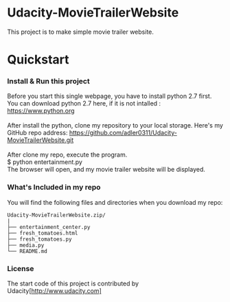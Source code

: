 # Udacity-MovieTrailerWebsite
This project is to make simple movie trailer website.

# Quickstart

### Install & Run this project
Before you start this single webpage, you have to install python 2.7 first. You can download python 2.7 here, if it is not intalled :
https://www.python.org<br><br>
After install the python, clone my repository to your local storage. Here's my GitHub repo address:
https://github.com/adler0311/Udacity-MovieTrailerWebsite.git<br><br>
After clone my repo, execute the program.<br>
$ python entertainment.py<br>
The browser will open, and my movie trailer website will be displayed.

### What's Included in my repo
You will find the following files and directories when you download my repo:
```
Udacity-MovieTrailerWebsite.zip/
|
├── entertainment_center.py
├── fresh_tomatoes.html
├── fresh_tomatoes.py
├── media.py
└── README.md
```

### License
The start code of this project is contributed by Udacity[http://www.udacity.com]
